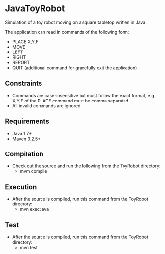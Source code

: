 # JavaToyRobot
Simulation of a toy robot moving on a square tabletop written in Java.

The application can read in commands of the following form:
- PLACE X,Y,F
- MOVE
- LEFT
- RIGHT
- REPORT
- QUIT (additional command for gracefully exit the application)

Constraints
---------
- Commands are case-insensitive but must follow the exact format, e.g. X,Y,F of the PLACE command must be comma separated.
- All invalid commands are ignored.

Requirements
---------
- Java 1.7+
- Maven 3.2.5+

Compilation
---------
- Check out the source and run the following from the ToyRobot directory:
  - mvm compile

Execution
---------
- After the source is compiled, run this command from the ToyRobot directory:
  - mvn exec:java

Test
---------
- After the source is compiled, run this command from the ToyRobot directory:
  - mvn test
